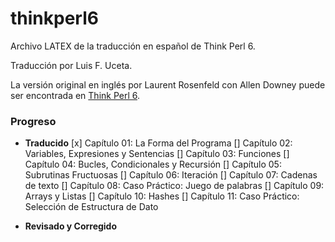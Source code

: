 # thinkperl6

Archivo LATEX de la traducción en español de Think Perl 6.

Traducción por Luis F. Uceta.

La versión original en inglés por Laurent Rosenfeld con Allen Downey puede
ser encontrada en [Think Perl 6](http://greenteapress.com/wp/think-perl-6/).


### Progreso

* **Traducido**
[x] Capítulo 01: La Forma del Programa
[] Capítulo 02: Variables, Expresiones y Sentencias
[] Capítulo 03: Funciones
[] Capítulo 04: Bucles, Condicionales y Recursión
[] Capítulo 05: Subrutinas Fructuosas
[] Capítulo 06: Iteración
[] Capítulo 07: Cadenas de texto
[] Capítulo 08: Caso Práctico: Juego de palabras
[] Capítulo 09: Arrays y Listas
[] Capítulo 10: Hashes
[] Capítulo 11: Caso Práctico: Selección de Estructura de Dato

* **Revisado y Corregido**
